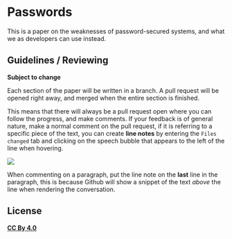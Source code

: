 # Passwords

This is a paper on the weaknesses of password-secured systems, and what we as developers can use
instead.

## Guidelines / Reviewing

**Subject to change**

Each section of the paper will be written in a branch. A pull request will be opened right away, and
merged when the entire section is finished.

This means that there will always be a pull request open where you can follow the progress, and make
comments. If your feedback is of general nature, make a normal comment on the pull request, if it is
referring to a specific piece of the text, you can create **line notes** by entering the `Files
changed` tab and clicking on the speech bubble that appears to the left of the line when hovering.

![](https://github.global.ssl.fastly.net/images/modules/commit/commit_comment_tip.gif)

When commenting on a paragraph, put the line note on the **last** line in the paragraph, this is
because Github will show a snippet of the text _above_ the line when rendering the conversation.

## License

**[CC By 4.0](http://creativecommons.org/licenses/by/4.0/)**
